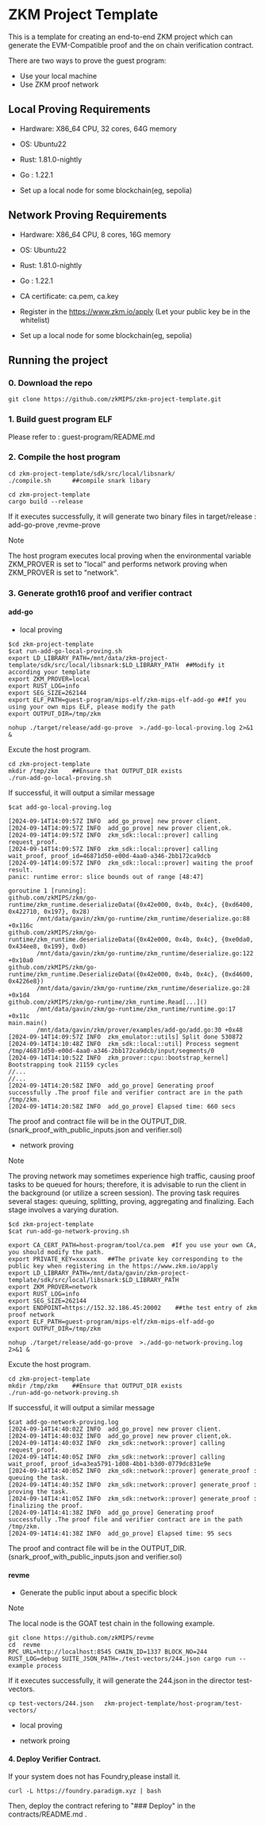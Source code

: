 # ZKM Project Template

This is a template for creating an end-to-end ZKM project which can generate the EVM-Compatible proof and the on chain verification contract.

There are two ways to prove the guest program: 
* Use your local machine
* Use ZKM proof network 

## Local Proving Requirements
* Hardware: X86_64 CPU, 32 cores, 64G memory

* OS: Ubuntu22

* Rust: 1.81.0-nightly
  
* Go : 1.22.1
  
* Set up a local node for some blockchain(eg, sepolia)
  
  
## Network Proving Requirements
* Hardware: X86_64 CPU, 8 cores, 16G memory

* OS: Ubuntu22

* Rust: 1.81.0-nightly
  
* Go : 1.22.1
  
* CA certificate:  ca.pem, ca.key
  
* Register in the https://www.zkm.io/apply (Let your public key be in the whitelist)
  
* Set up a local node for some blockchain(eg, sepolia)


## Running the project

### 0. Download the repo

```
git clone https://github.com/zkMIPS/zkm-project-template.git
```

### 1. Build guest program ELF

Please refer to : guest-program/README.md

### 2. Compile the host program

```
cd zkm-project-template/sdk/src/local/libsnark/
./compile.sh      ##compile snark libary

cd zkm-project-template
cargo build --release
```
If it executes successfully,  it will generate two binary files in target/release : add-go-prove ,revme-prove

> [!NOTE]
> The host program executes local proving when the environmental variable ZKM_PROVER is set to "local" and performs network proving when ZKM_PROVER is set to "network".

### 3. Generate groth16 proof and verifier contract 

#### add-go

* local proving
  
```
$cd zkm-project-template
$cat run-add-go-local-proving.sh
export LD_LIBRARY_PATH=/mnt/data/zkm-project-template/sdk/src/local/libsnark:$LD_LIBRARY_PATH  ##Modify it according your template 
export ZKM_PROVER=local
export RUST_LOG=info
export SEG_SIZE=262144
export ELF_PATH=guest-program/mips-elf/zkm-mips-elf-add-go ##If you using your own mips ELF, please modify the path
export OUTPUT_DIR=/tmp/zkm 

nohup ./target/release/add-go-prove  >./add-go-local-proving.log 2>&1 &
```
Excute the host program.
```
cd zkm-project-template
mkdir /tmp/zkm    ##Ensure that OUTPUT_DIR exists
./run-add-go-local-proving.sh
```
If successful, it will output a similar message

```
$cat add-go-local-proving.log

[2024-09-14T14:09:57Z INFO  add_go_prove] new prover client.
[2024-09-14T14:09:57Z INFO  add_go_prove] new prover client,ok.
[2024-09-14T14:09:57Z INFO  zkm_sdk::local::prover] calling request_proof.
[2024-09-14T14:09:57Z INFO  zkm_sdk::local::prover] calling wait_proof, proof_id=46871d50-e00d-4aa0-a346-2bb172ca9dcb
[2024-09-14T14:09:57Z INFO  zkm_sdk::local::prover] waiting the proof result.
panic: runtime error: slice bounds out of range [48:47]

goroutine 1 [running]:
github.com/zkMIPS/zkm/go-runtime/zkm_runtime.deserializeData({0x42e000, 0x4b, 0x4c}, {0xd6400, 0x422710, 0x197}, 0x28)
        /mnt/data/gavin/zkm/go-runtime/zkm_runtime/deserialize.go:88 +0x116c
github.com/zkMIPS/zkm/go-runtime/zkm_runtime.deserializeData({0x42e000, 0x4b, 0x4c}, {0xe0da0, 0x434ee8, 0x199}, 0x0)
        /mnt/data/gavin/zkm/go-runtime/zkm_runtime/deserialize.go:122 +0x10a0
github.com/zkMIPS/zkm/go-runtime/zkm_runtime.DeserializeData({0x42e000, 0x4b, 0x4c}, {0xd4600, 0x4226e8})
        /mnt/data/gavin/zkm/go-runtime/zkm_runtime/deserialize.go:28 +0x1d4
github.com/zkMIPS/zkm/go-runtime/zkm_runtime.Read[...]()
        /mnt/data/gavin/zkm/go-runtime/zkm_runtime/runtime.go:17 +0x11c
main.main()
        /mnt/data/gavin/zkm/prover/examples/add-go/add.go:30 +0x48
[2024-09-14T14:09:57Z INFO  zkm_emulator::utils] Split done 530872
[2024-09-14T14:10:48Z INFO  zkm_sdk::local::util] Process segment /tmp/46871d50-e00d-4aa0-a346-2bb172ca9dcb/input/segments/0
[2024-09-14T14:10:52Z INFO  zkm_prover::cpu::bootstrap_kernel] Bootstrapping took 21159 cycles
//...
//...
[2024-09-14T14:20:58Z INFO  add_go_prove] Generating proof successfully .The proof file and verifier contract are in the path /tmp/zkm.
[2024-09-14T14:20:58Z INFO  add_go_prove] Elapsed time: 660 secs
```
The proof and contract file will be in the OUTPUT_DIR.(snark_proof_with_public_inputs.json and verifier.sol)

* network proving

> [!NOTE]
> The proving network may sometimes experience high traffic, causing proof tasks to be queued for hours; therefore, it is advisable to run the client in the background (or utilize a screen session).
> The proving task requires several stages: queuing, splitting, proving, aggregating and finalizing. Each stage involves a varying duration.

```
$cd zkm-project-template
$cat run-add-go-network-proving.sh

export CA_CERT_PATH=host-program/tool/ca.pem  #If you use your own CA, you should modify the path.
export PRIVATE_KEY=xxxxxx   ##The private key corresponding to the public key when registering in the https://www.zkm.io/apply
export LD_LIBRARY_PATH=/mnt/data/gavin/zkm-project-template/sdk/src/local/libsnark:$LD_LIBRARY_PATH
export ZKM_PROVER=network
export RUST_LOG=info
export SEG_SIZE=262144
export ENDPOINT=https://152.32.186.45:20002    ##the test entry of zkm proof network
export ELF_PATH=guest-program/mips-elf/zkm-mips-elf-add-go
export OUTPUT_DIR=/tmp/zkm 

nohup ./target/release/add-go-prove  >./add-go-network-proving.log 2>&1 &
```

Excute the host program.

```
cd zkm-project-template
mkdir /tmp/zkm    ##Ensure that OUTPUT_DIR exists
./run-add-go-network-proving.sh
```
If successful, it will output a similar message

```
$cat add-go-network-proving.log
[2024-09-14T14:40:02Z INFO  add_go_prove] new prover client.
[2024-09-14T14:40:03Z INFO  add_go_prove] new prover client,ok.
[2024-09-14T14:40:03Z INFO  zkm_sdk::network::prover] calling request_proof.
[2024-09-14T14:40:05Z INFO  zkm_sdk::network::prover] calling wait_proof, proof_id=a3ea5791-1d08-4bb1-b3d0-0779dc831e9e
[2024-09-14T14:40:05Z INFO  zkm_sdk::network::prover] generate_proof : queuing the task.
[2024-09-14T14:40:35Z INFO  zkm_sdk::network::prover] generate_proof : proving the task.
[2024-09-14T14:41:05Z INFO  zkm_sdk::network::prover] generate_proof : finalizing the proof.
[2024-09-14T14:41:38Z INFO  add_go_prove] Generating proof successfully .The proof file and verifier contract are in the path /tmp/zkm.
[2024-09-14T14:41:38Z INFO  add_go_prove] Elapsed time: 95 secs
```

The proof and contract file will be in the OUTPUT_DIR.(snark_proof_with_public_inputs.json and verifier.sol)


#### revme

* Generate the public input about a specific block
> [!NOTE]
> The local node is the GOAT test chain in the following example.

```
git clone https://github.com/zkMIPS/revme
cd  revme
RPC_URL=http://localhost:8545 CHAIN_ID=1337 BLOCK_NO=244 RUST_LOG=debug SUITE_JSON_PATH=./test-vectors/244.json cargo run --example process
```
If it executes successfully,  it will generate the 244.json in the director test-vectors.

```
cp test-vectors/244.json   zkm-project-template/host-program/test-vectors/
```

* local proving
  
  
* network proing


#### 4. Deploy Verifier Contract.

If your system does not has  Foundry,please install it.

```
curl -L https://foundry.paradigm.xyz | bash
```

Then, deploy the contract  refering to "### Deploy" in the contracts/README.md .




